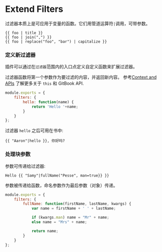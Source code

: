 # Extend Filters

过滤器本质上是可应用于变量的函数。它们用管道运算符`|`调用，可带参数。

```
{{ foo | title }}
{{ foo | join(",") }}
{{ foo | replace("foo", "bar") | capitalize }}
```

### 定义新过滤器

插件可以通过在`过滤器`范围内的入口点定义自定义函数来扩展过滤器。

过滤器函数将第一个参数作为要过滤的内容，并返回新内容。
参考[Context and APIs](./api.md) 了解更多关于 `this` 和 GitBook API.

```js
module.exports = {
    filters: {
        hello: function(name) {
            return 'Hello '+name;
        }
    }
};
```

过滤器 `hello` 之后可用在书中:

```
{{ "Aaron"|hello }}, 你好吗?
```

### 处理块参数

参数可传递给过滤器:

```
Hello {{ "Samy"|fullName("Pesse", man=true}} }}
```

参数被传递给函数，命名参数作为最后参数（对象）传递。

```js
module.exports = {
    filters: {
        fullName: function(firstName, lastName, kwargs) {
            var name = firstName + ' ' + lastName;

            if (kwargs.man) name = "Mr" + name;
            else name = "Mrs" + name;

            return name;
        }
    }
};
```
